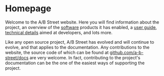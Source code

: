 # Homepage

Welcome to the A/B Street website. Here you will find information about the
project, an overview of the [software](software) products it has enabled, a
[user guide](user), [technical details](tech) aimed at developers, and lots
more.

Like any open source project, A/B Street has evolved and will continue to
evolve, and that applies to the documentation. Any contributions to the website,
the source code of which can be found at
[github.com/a-b-street/docs](https://github.com/a-b-street/docs) are very
welcome. In fact, contributing to the project's documentation can be the one of
the easiest ways of supporting the project.

<!--
Todo
This homepage should definitely have:

- our 3 principles
- lots of videos
- contact info
- contributing
-->

